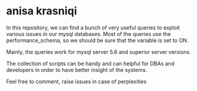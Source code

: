 # anisa krasniqi
In this repository, we can find a bunch of very useful queries to exploit various issues in our mysql databases. Most of the queries use the performance_schema, so we should be sure that the variable is set to ON. 

Mainly, the queries work for mysql server 5.6 and superior server versions.

The collection of scripts can be handy and can helpful for DBAs and developers in order to have better insight of the systems. 

Feel free to comment, raise issues in case of perplexities
